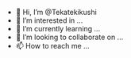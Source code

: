 - 👋 Hi, I’m @Tekatekikushi
- 👀 I’m interested in ...
- 🌱 I’m currently learning ...
- 💞️ I’m looking to collaborate on ...
- 📫 How to reach me ...

<!---
Tekatekikushi/Tekatekikushi is a ✨ special ✨ repository because its `README.md` (this file) appears on your GitHub profile.
You can click the Preview link to take a look at your changes.
--->
